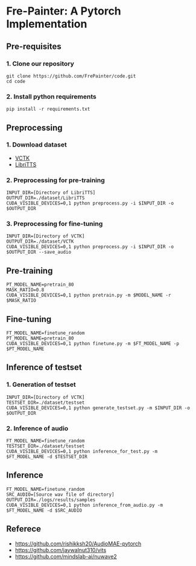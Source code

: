 # Fre-Painter: A Pytorch Implementation
## Pre-requisites
### 1. Clone our repository
```
git clone https://github.com/FrePainter/code.git
cd code
```
### 2. Install python requirements
```
pip install -r requirements.txt
``` 
## Preprocessing
### 1. Download dataset
- [VCTK](https://datashare.ed.ac.uk/handle/10283/2651)  
- [LibriTTS](https://www.openslr.org/60/)
### 2. Preprocessing for pre-training
```
INPUT_DIR=[Directory of LibriTTS]
OUTPUT_DIR=./dataset/LibriTTS
CUDA_VISIBLE_DEVICES=0,1 python preprocess.py -i $INPUT_DIR -o $OUTPUT_DIR
```
### 3. Preprocessing for fine-tuning
```
INPUT_DIR=[Directory of VCTK]
OUTPUT_DIR=./dataset/VCTK
CUDA_VISIBLE_DEVICES=0,1 python preprocess.py -i $INPUT_DIR -o $OUTPUT_DIR --save_audio
```
## Pre-training
```
PT_MODEL_NAME=pretrain_80
MASK_RATIO=0.8
CUDA_VISIBLE_DEVICES=0,1 python pretrain.py -m $MODEL_NAME -r $MASK_RATIO
```
## Fine-tuning
```
FT_MODEL_NAME=finetune_random
PT_MODEL_NAME=pretrain_80
CUDA_VISIBLE_DEVICES=0,1 python finetune.py -m $FT_MODEL_NAME -p $PT_MODEL_NAME
```
## Inference of testset
### 1. Generation of testset
```
INPUT_DIR=[Directory of VCTK]
TESTSET_DIR=./dataset/testset
CUDA_VISIBLE_DEVICES=0,1 python generate_testset.py -m $INPUT_DIR -o $OUTPUT_DIR
```
### 2. Inference of audio
```
FT_MODEL_NAME=finetune_random
TESTSET_DIR=./dataset/testset
CUDA_VISIBLE_DEVICES=0,1 python inference_for_test.py -m $FT_MODEL_NAME -d $TESTSET_DIR
```
## Inference 
```
FT_MODEL_NAME=finetune_random
SRC_AUDIO=[Source wav file of directory]
OUTPUT_DIR=./logs/results/samples
CUDA_VISIBLE_DEVICES=0,1 python inference_from_audio.py -m $FT_MODEL_NAME -d $SRC_AUDIO
```
## Referece
- https://github.com/rishikksh20/AudioMAE-pytorch
- https://github.com/jaywalnut310/vits
- https://github.com/mindslab-ai/nuwave2
